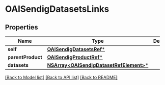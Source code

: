 # OAISendigDatasetsLinks

## Properties
Name | Type | Description | Notes
------------ | ------------- | ------------- | -------------
**self** | [**OAISendigDatasetsRef***](OAISendigDatasetsRef.md) |  | [optional] 
**parentProduct** | [**OAISendigProductRef***](OAISendigProductRef.md) |  | [optional] 
**datasets** | [**NSArray&lt;OAISendigDatasetRefElement&gt;***](OAISendigDatasetRefElement.md) |  | [optional] 

[[Back to Model list]](../README.md#documentation-for-models) [[Back to API list]](../README.md#documentation-for-api-endpoints) [[Back to README]](../README.md)


